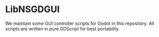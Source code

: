 # LibNSGDGUI

We maintain some GUI controller scripts for Godot in this repository.
All scripts are written in pure GDScript for best portability.

